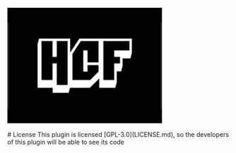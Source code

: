 <p light="center">
   <img src="resources/images/icon.png"/>
</p>
# License
This plugin is licensed [GPL-3.0](LICENSE.md), so the developers of this plugin will be able to see its code